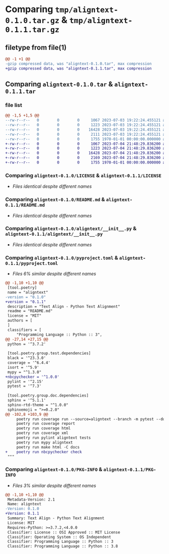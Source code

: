# Comparing `tmp/aligntext-0.1.0.tar.gz` & `tmp/aligntext-0.1.1.tar.gz`

## filetype from file(1)

```diff
@@ -1 +1 @@
-gzip compressed data, was "aligntext-0.1.0.tar", max compression
+gzip compressed data, was "aligntext-0.1.1.tar", max compression
```

## Comparing `aligntext-0.1.0.tar` & `aligntext-0.1.1.tar`

### file list

```diff
@@ -1,5 +1,5 @@
--rw-r--r--   0        0        0     1067 2023-07-03 19:22:24.455121 aligntext-0.1.0/LICENSE
--rw-r--r--   0        0        0     1223 2023-07-03 19:22:24.455121 aligntext-0.1.0/README.md
--rw-r--r--   0        0        0    16428 2023-07-03 19:22:24.455121 aligntext-0.1.0/aligntext/__init__.py
--rw-r--r--   0        0        0     2111 2023-07-03 19:22:24.455121 aligntext-0.1.0/pyproject.toml
--rw-r--r--   0        0        0     1755 1970-01-01 00:00:00.000000 aligntext-0.1.0/PKG-INFO
+-rw-r--r--   0        0        0     1067 2023-07-04 21:48:29.836200 aligntext-0.1.1/LICENSE
+-rw-r--r--   0        0        0     1223 2023-07-04 21:48:29.836200 aligntext-0.1.1/README.md
+-rw-r--r--   0        0        0    16428 2023-07-04 21:48:29.836200 aligntext-0.1.1/aligntext/__init__.py
+-rw-r--r--   0        0        0     2169 2023-07-04 21:48:29.836200 aligntext-0.1.1/pyproject.toml
+-rw-r--r--   0        0        0     1755 1970-01-01 00:00:00.000000 aligntext-0.1.1/PKG-INFO
```

### Comparing `aligntext-0.1.0/LICENSE` & `aligntext-0.1.1/LICENSE`

 * *Files identical despite different names*

### Comparing `aligntext-0.1.0/README.md` & `aligntext-0.1.1/README.md`

 * *Files identical despite different names*

### Comparing `aligntext-0.1.0/aligntext/__init__.py` & `aligntext-0.1.1/aligntext/__init__.py`

 * *Files identical despite different names*

### Comparing `aligntext-0.1.0/pyproject.toml` & `aligntext-0.1.1/pyproject.toml`

 * *Files 6% similar despite different names*

```diff
@@ -1,10 +1,10 @@
 [tool.poetry]
 name = "aligntext"
-version = "0.1.0"
+version = "0.1.1"
 description = "Text Align - Python Text Alignment"
 readme = "README.md"
 license = "MIT"
 authors = [
 ]
 classifiers = [
     "Programming Language :: Python :: 3",
@@ -27,14 +27,15 @@
 python = '^3.7.2'
 
 [tool.poetry.group.test.dependencies]
 black = '^23.3.0'
 coverage = '^6.4.4'
 isort = '^5.9'
 mypy = "^1.3.0"
+nbcpychecker = '^1.0.0'
 pylint = '^2.15'
 pytest = '^7.3'
 
 [tool.poetry.group.doc.dependencies]
 sphinx = '^5.1.1'
 sphinx-rtd-theme = "^1.0.0"
 sphinxemoji = ">=0.2.0"
@@ -102,8 +103,9 @@
     poetry run coverage run --source=aligntext --branch -m pytest --doctest-glob=docs/*.rst --doctest-modules --ignore-glob=tests/testdata* --ignore=docs/conf.py --log-level=DEBUG -vv --junitxml=report.xml
     poetry run coverage report
     poetry run coverage html
     poetry run coverage xml
     poetry run pylint aligntext tests
     poetry run mypy aligntext
     poetry run make html -C docs
+    poetry run nbcpychecker check
 """
```

### Comparing `aligntext-0.1.0/PKG-INFO` & `aligntext-0.1.1/PKG-INFO`

 * *Files 3% similar despite different names*

```diff
@@ -1,10 +1,10 @@
 Metadata-Version: 2.1
 Name: aligntext
-Version: 0.1.0
+Version: 0.1.1
 Summary: Text Align - Python Text Alignment
 License: MIT
 Requires-Python: >=3.7.2,<4.0.0
 Classifier: License :: OSI Approved :: MIT License
 Classifier: Operating System :: OS Independent
 Classifier: Programming Language :: Python :: 3
 Classifier: Programming Language :: Python :: 3.8
```

